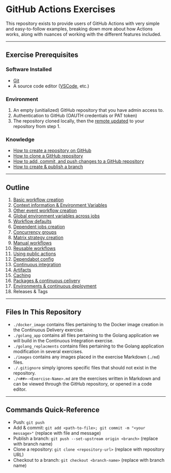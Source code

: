 # GitHub Actions Exercises
This repository exists to provide users of GitHub Actions with very simple and easy-to-follow examples, breaking down more about how Actions works, along with nuances of working with the different features included.

---

## Exercise Prerequisites

### Software Installed
- [Git](https://git-scm.com/downloads)
- A source code editor ([VSCode](https://code.visualstudio.com/download), etc.)

### Environment
1. An empty (unitialized) GitHub repository that you have admin access to.
2. Authentication to GitHub (OAUTH credentials or PAT token)
3. The repository cloned locally, then the [remote updated](https://docs.github.com/en/get-started/getting-started-with-git/managing-remote-repositories#changing-a-remote-repositorys-url) to your repository from step 1.

### Knowledge
- [How to create a repository on GitHub](https://docs.github.com/en/repositories/creating-and-managing-repositories/creating-a-new-repository)
- [How to clone a GitHub repository](https://docs.github.com/en/repositories/creating-and-managing-repositories/cloning-a-repository)
- [How to add, commit, and push changes to a GitHub repository](https://github.com/git-guides/git-commit)
- [How to create & publish a branch](https://github.com/git-guides/git-push)

---

## Outline
1. [Basic workflow creation](./01-Basic-Workflows.md)
2. [Context information & Environment Variables](./02-Context-Information.md)
3. [Other event workflow creation](./03-Other-Event-Workflows.md)
4. [Global environment variables across jobs](./04-Global-Environment-Variables.md)
5. [Workflow defaults](./05-Workflow-Defaults.md)
6. [Dependent jobs creation](./06-Dependent-Jobs.md)
7. [Concurrency groups](./07-Concurrency-Groups.md)
8. [Matrix strategy creation](08-Matrix-Strategy.md)
9. [Manual workflows](09-Manual-Workflow.md)
10. [Reusable workflows](./10-Reusable-Workflow.md)
11. [Using public actions](./11-Using-Actions.md)
12. [Dependabot config](./13-Dependabot-Config.md)
13. [Continuous integration](./12-Continuous-Integration.md)
14. [Artifacts](./14-Artifacts.md)
15. [Caching](./15-Caching.md)
16. [Packages & continuous celivery](./16-Packages-And-Continuous-Delivery.md)
17. [Environments & continuous deployment](./17-Environments-And-Continuous-Deployment.md)
18. Releases & Tags

---

## Files In This Repository
- `./docker_image` contains files pertaining to the Docker image creation in the Continuous Delivery exercise.
- `./golang_app` contains all files pertaining to the Golang application we will build in the Continuous Integration exercise.
- `./golang_replacments` contains files pertaining to the Golang application modification in several exercises.
- `./images` contains any images placed in the exercise Markdown (`./md`) files.
- `./.gitignore` simply ignores specific files that should not exist in the repository.
- `./<##>-<Exercise-Name>.md` are the exercises written in Markdown and can be viewed through the GitHub repository, or opened in a code editor.

---

## Commands Quick-Reference
- Push: `git push`
- Add & commit: `git add <path-to-file>; git commit -m "<your message>"` (replace with file and message)
- Publish a branch: `git push --set-upstream origin <branch>` (replace with branch name)
- Clone a repository: `git clone <repository-url>` (replace with repository URL)
- Checkout to a branch: `git checkout <branch-name>` (replace with branch name)